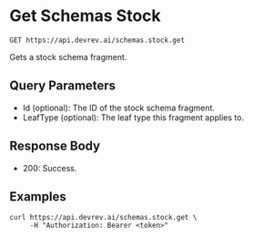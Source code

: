 # Get Schemas Stock

```http
GET https://api.devrev.ai/schemas.stock.get
```

Gets a stock schema fragment.



## Query Parameters

- Id (optional): The ID of the stock schema fragment.
- LeafType (optional): The leaf type this fragment applies to.

## Response Body

- 200: Success.

## Examples

```shell
curl https://api.devrev.ai/schemas.stock.get \
     -H "Authorization: Bearer <token>"
```